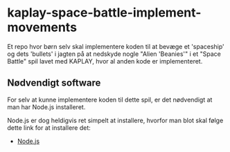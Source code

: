 # kaplay-space-battle-implement-movements

Et repo hvor børn selv skal implementere koden til at bevæge et 'spaceship' og dets 'bullets' i jagten på at nedskyde nogle "Alien 'Beanies'" i et "Space Battle" spil lavet med KAPLAY, hvor al anden kode er implementeret.

## Nødvendigt software

For selv at kunne implementere koden til dette spil, er det nødvendigt at man har Node.js installeret.

Node.js er dog heldigvis ret simpelt at installere, hvorfor man blot skal følge dette link for at installere det:

- [Node.js](https://nodejs.org/en)
